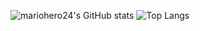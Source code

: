 ![mariohero24's GitHub stats](https://github-readme-stats.vercel.app/api?username=mariohero24&show_icons=true&theme=tokyonight&count_private=true)
![Top Langs](https://github-readme-stats.vercel.app/api/top-langs/?username=mariohero24&layout=compact&theme=tokyonight)
